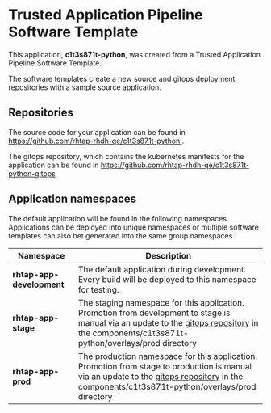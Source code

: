 # Trusted Application Pipeline Software Template

This application, **c1t3s871t-python**, was created from a Trusted Application Pipeline Software Template.

The software templates create a new source and gitops deployment repositories with a sample source application. 

## Repositories

The source code for your application can be found in [https://github.com/rhtap-rhdh-qe/c1t3s871t-python ](https://github.com/rhtap-rhdh-qe/c1t3s871t-python ).
 
The gitops repository, which contains the kubernetes manifests for the application can be found in 
[https://github.com/rhtap-rhdh-qe/c1t3s871t-python-gitops ](https://github.com/rhtap-rhdh-qe/c1t3s871t-python-gitops ) 

## Application namespaces 

The default application will be found in the following namespaces. Applications can be deployed into unique namespaces or multiple software templates can also bet generated into the same group namespaces.  

|  Namespace   |  Description   |  
| -------- | -------- |   
| **rhtap-app-development** | The default application during development. Every build will be deployed to this namespace for testing. | 
| **rhtap-app-stage** | The staging namespace for this application. Promotion from development to stage is manual via an update to the [gitops repository](https://github.com/rhtap-rhdh-qe/c1t3s871t-python-gitops ) in the components/c1t3s871t-python/overlays/prod directory |  
| **rhtap-app-prod** | The production namespace for this application. Promotion from stage to production is manual via an update to the [gitops repository](https://github.com/rhtap-rhdh-qe/c1t3s871t-python-gitops ) in the components/c1t3s871t-python/overlays/prod directory | 